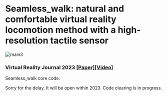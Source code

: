 # Seamless_walk: natural and comfortable virtual reality locomotion method with a high-resolution tactile sensor
![main3](https://github.com/jjyunho/Seamless_walk/assets/45073361/73426574-5d77-4edb-8113-461de69bf8c7)

### Virtual Reality Journal 2023 [[Paper]](https://link.springer.com/article/10.1007/s10055-023-00750-x)[[Video]](https://www.youtube.com/watch?v=Gw79EJMgU-4)

Seamless_walk core code.

Sorry for the delay.
It will be open within 2023. 
Code clearing is in progress.
